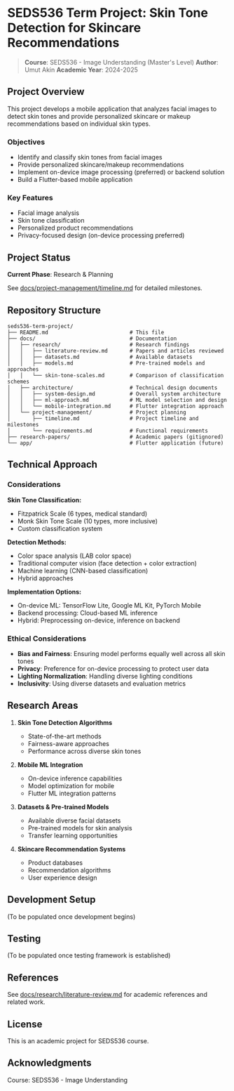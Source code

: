 # SEDS536 Term Project: Skin Tone Detection for Skincare Recommendations

> **Course**: SEDS536 - Image Understanding (Master's Level)
> **Author**: Umut Akin
> **Academic Year**: 2024-2025

## Project Overview

This project develops a mobile application that analyzes facial images to detect skin tones and provide personalized skincare or makeup recommendations based on individual skin types.

### Objectives

- Identify and classify skin tones from facial images
- Provide personalized skincare/makeup recommendations
- Implement on-device image processing (preferred) or backend solution
- Build a Flutter-based mobile application

### Key Features

- Facial image analysis
- Skin tone classification
- Personalized product recommendations
- Privacy-focused design (on-device processing preferred)

## Project Status

**Current Phase**: Research & Planning

See [docs/project-management/timeline.md](docs/project-management/timeline.md) for detailed milestones.

## Repository Structure

```
seds536-term-project/
├── README.md                          # This file
├── docs/                              # Documentation
│   ├── research/                      # Research findings
│   │   ├── literature-review.md       # Papers and articles reviewed
│   │   ├── datasets.md                # Available datasets
│   │   ├── models.md                  # Pre-trained models and approaches
│   │   └── skin-tone-scales.md        # Comparison of classification schemes
│   ├── architecture/                  # Technical design documents
│   │   ├── system-design.md           # Overall system architecture
│   │   ├── ml-approach.md             # ML model selection and design
│   │   └── mobile-integration.md      # Flutter integration approach
│   └── project-management/            # Project planning
│       ├── timeline.md                # Project timeline and milestones
│       └── requirements.md            # Functional requirements
├── research-papers/                   # Academic papers (gitignored)
└── app/                               # Flutter application (future)
```

## Technical Approach

### Considerations

**Skin Tone Classification:**
- Fitzpatrick Scale (6 types, medical standard)
- Monk Skin Tone Scale (10 types, more inclusive)
- Custom classification system

**Detection Methods:**
- Color space analysis (LAB color space)
- Traditional computer vision (face detection + color extraction)
- Machine learning (CNN-based classification)
- Hybrid approaches

**Implementation Options:**
- On-device ML: TensorFlow Lite, Google ML Kit, PyTorch Mobile
- Backend processing: Cloud-based ML inference
- Hybrid: Preprocessing on-device, inference on backend

### Ethical Considerations

- **Bias and Fairness**: Ensuring model performs equally well across all skin tones
- **Privacy**: Preference for on-device processing to protect user data
- **Lighting Normalization**: Handling diverse lighting conditions
- **Inclusivity**: Using diverse datasets and evaluation metrics

## Research Areas

1. **Skin Tone Detection Algorithms**
   - State-of-the-art methods
   - Fairness-aware approaches
   - Performance across diverse skin tones

2. **Mobile ML Integration**
   - On-device inference capabilities
   - Model optimization for mobile
   - Flutter ML integration patterns

3. **Datasets & Pre-trained Models**
   - Available diverse facial datasets
   - Pre-trained models for skin analysis
   - Transfer learning opportunities

4. **Skincare Recommendation Systems**
   - Product databases
   - Recommendation algorithms
   - User experience design

## Development Setup

(To be populated once development begins)

## Testing

(To be populated once testing framework is established)

## References

See [docs/research/literature-review.md](docs/research/literature-review.md) for academic references and related work.

## License

This is an academic project for SEDS536 course.

## Acknowledgments

Course: SEDS536 - Image Understanding
